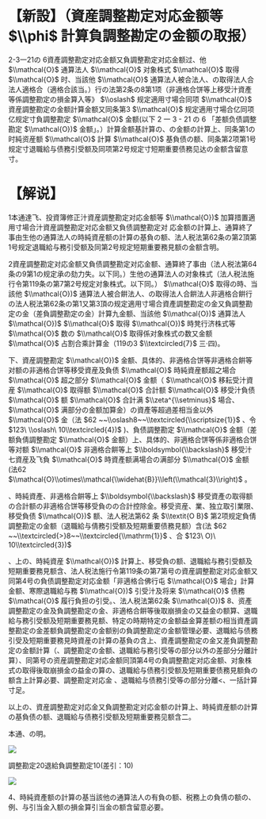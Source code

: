 # 【新設】（資産調整勘定对応金额等 $\\phi$ 計算負調整勘定の金额の取报）

2-3一21の 6資產調整勘定对応金额又負調整勘定对応金额过、他 $\\mathcal{O}$ 通算法人 $\\mathcal{O}$ 对象株式 $\\mathcal{O}$ 取得 $\\mathcal{O}$ 时、当該他 $\\mathcal{O}$ 通算法人被合法人、の取得法人合法人適格合（適格合該当。）行の法第2条の8第1项（非適格合饼等上移受汁資產等係調整勘定の損金算入等》 $\\oslash$ 规定適用寸場合同项 $\\mathcal{O}$ 資産調整勘定の金额計算金额又同条第3 $\\mathcal{O}$ 规定適用寸場合亿同项亿规定寸負調整勘定 $\\mathcal{O}$ 金额(以下 2 一 3 - 21 の 6 「差额负债調整勘定 $\\mathcal{O})$ 金额」。）計算金额基計算の、の金额の計算上、同条第1の时純资産额 $\\mathcal{O}$ 計算 $\\mathcal{O}$ 基負债の额、同条第2项第1号规定寸退職給与债務引受额及同项第2号规定寸短期重要债務见达の金额含留意寸。

# 【解说】

1本通達飞、投資簿修正汁資産調整勘定对応金额等 $\\mathcal{O})$ 加算措置適用寸場合汁資産調整勘定对応金额又負债調整勘定对 応金额の計算上、通算終了事由生他の通算法人の時純資産额の計算の基負の额、法人税法第62条の第2頂第1号规定退職給与務引受额及同第2号规定短期重要務見额の金额含明。

2資産調整勘定对応金额又負债調整勘定对応金额、通算終了事由（法人税法第64条の9第1の规定承の劾力失。以下同。）生他の通算法人の对象株式（法人税法施行令第119条の第7第2号规定对象株式。以下同。） $\\mathcal{O}$ 取得の時、当該他 $\\mathcal{O})$ 通算法人被合餠法人、の取得法人合餠法人非適格合餠行の法人税法第62条の第1又第3頂の规定適用寸場合資產調整勘定の金又負調整勘定の金（差負調整勘定の金）計算九金额、当該他 $\\mathcal{O})$ 通算法人 $\\mathcal{O})$ $\\mathcal{O}$ 取得 $\\mathcal{O})$ 時凳行济株式等 $\\mathcal{O}$ 数の $\\mathcal{O}$ 取得係对象株式の数又金额 $\\mathcal{O}$ 占割合乘計算金（119の3 $\\textcircled{7}$ 三·四)。

下、資産調整勘定 $\\mathcal{O})$ 金额、具体的、非適格合饼等非適格合餠等对额の非適格合饼等移受資産及負债 $\\mathcal{O}$ 時純資産额超之場合 $\\mathcal{O}$ 超之部分 $\\mathcal{O}$ 金额（ $\\mathcal{O}$ 移耘受汁資産 $\\mathcal{O}$ 取得额 $\\mathcal{O}$ 合計额 $\\mathcal{O}$ 移受汁負债 $\\mathcal{O}$ 额 $\\mathcal{O}$ 合計满 $\\zeta^{\\setminus}$ 場合、 $\\mathcal{O}$ 满部分の金额加算金）の資產等超過差相当金以外 $\\mathcal{O}$ 金（法 $62 ~~\\oslash8~~\\textcircled{\\scriptsize{1}}$ 、令 $123\ \\oslash\ 10\\textcircled{4})$ )、負债調整勘定 $\\mathcal{O}$ 金额（差额負倩調整勘定 $\\mathcal{O}$ 金额）上、具体的、非適格合饼等係非適格合饼等对额 $\\mathcal{O}$ 非適格合餠等上 $\\boldsymbol{\\backslash}$ 移受汁七資産及飞負 $\\mathcal{O}$ 時資產额满場合の满部分 $\\mathcal{O}$ 金额(法62 $\\mathcal{O}\\otimes\\mathcal{\\widehat{B}}\\left(\\mathcal{3}\\right)$ 。

、時純資產、非適格合餠等上 $\\boldsymbol{\\backslash}$ 移受資產の取得额の合計额の非適格合饼等移受負のの合計控除金。移受资産、業、独立取引業限、移受負债 $\\mathcal{O})$ 额、法人税法第62 条 $\\textit{O B}$ 第2项规定負倩調整勘定の金额（退職給与倩務引受额及短期重要债務見额）含(法 $62 ~~\\textcircled{>}8~~\\textcircled{\\mathrm{1}}$ 、合 $123\ O)\ 10\\textcircled{3})$

、上の、時純資産 $\\mathcal{O})$ 計算上、移受負の额、退職給与務引受额及短期重要務見额含、法人税法施行令第119条の第7第号の資産調整勘定对応金额又同第4号の負债調整勘定对応金额「非適格合佛行屯 $\\mathcal{O}$ 場合」計算金额、寒際退職給与務 $\\mathcal{O})$ 引受汁及将来 $\\mathcal{O}$ 债務 $\\mathcal{O}$ 履行負担の引受。、法人税法第62条 $\\mathcal{O})$ 8、资產調整勘定の金及負調整勘定の金、非適格合餠等後取崩損金の又益金の额算、退職給与務引受额及短期重要務見额、特定の時期特定の金额益金算差额の相当資產調整勘定の金差额負調整勘定の金额别の負調整勘定の金额管理必要、退職給与债務引受及短期重要務見時資産の計算の基負の含上、資產調整勘定の金又差負調整勘定の金额計算（、調整勘定の金额、退職給与務引受等の部分以外の差部分分離計算）、同第号の资産調整勘定对応金额同頂第4号の負調整勘定对応金额、对象株式の取得後取崩損金の益金の算の、退職給与债務引受额及短期重要债務見额負の额含上計算必要、調整勘定对応金 、退職給与债務引受等の部分分離<、一括計算寸足。

以上の、資産調整勘定对応金又負調整勘定对応金额の計算上、時純資産额の計算の基負债の额、退職給与债務引受额及短期重要務见额含二。

本通、の明。

![](https://www.nta.go.jp/tmp/d177ddd2-a806-4b67-9075-8558a63f603c/images/93d5e0f74e9a3b79b965437fb05fcb320f2202fe0fbbacaaee7b63fcd9d8255c.jpg)

調整勘定20退給負調整勘定10(差引：10)

![](https://www.nta.go.jp/tmp/d177ddd2-a806-4b67-9075-8558a63f603c/images/8964d208b79a137a9b66c2b9bf86ae2c3b7edb446b122788bcc441d4d32f4835.jpg)

4、時純資產额の計算の基当該他の通算法人の有負の额、税務上の負倩の额の、例、与引当金入额の損金算引当金の额含留意必要。